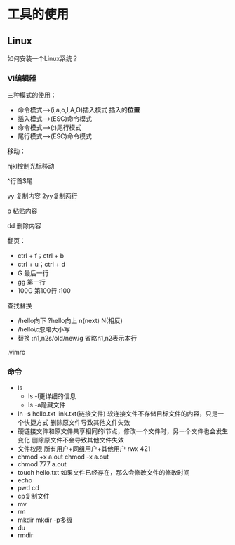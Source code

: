 # 工具的使用

## Linux

如何安装一个Linux系统？

### Vi编辑器

三种模式的使用：

- 命令模式-->(i,a,o,I,A,O)插入模式 插入的**位置**
- 插入模式-->(ESC)命令模式
- 命令模式-->(:)尾行模式
- 尾行模式-->(ESC)命令模式

移动：

hjkl控制光标移动

^行首$尾

yy 复制内容 2yy复制两行

p 粘贴内容

dd 删除内容

翻页：

- ctrl + f；ctrl + b
- ctrl + u；ctrl + d
- G 最后一行
- gg 第一行
- 100G 第100行 :100

查找替换

- /hello向下 ?hello向上 n(next) N(相反)
- /hello\c忽略大小写
- 替换 :n1,n2s/old/new/g 省略n1,n2表示本行

.vimrc

### 命令

- ls 
  - ls -l更详细的信息
  - ls -a隐藏文件
- ln -s hello.txt link.txt(链接文件) 软连接文件不存储目标文件的内容，只是一个快捷方式 删除原文件导致其他文件失效
- 硬链接文件和原文件共享相同的i节点，修改一个文件时，另一个文件也会发生变化 删除原文件不会导致其他文件失效
- 文件权限 所有用户+同组用户+其他用户 rwx 421
- chmod +x a.out chmod -x a.out 
- chmod 777 a.out
- touch hello.txt 如果文件已经存在，那么会修改文件的修改时间
- echo 
- pwd cd
- cp复制文件
- mv
- rm
- mkdir mkdir -p多级
- du
- rmdir